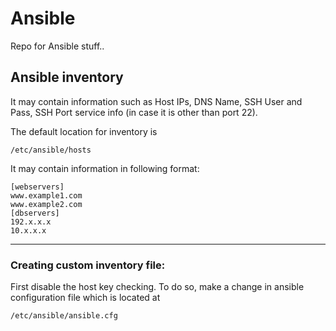 # Ansible
Repo for Ansible stuff..

## Ansible inventory
It may contain information such as Host IPs, DNS Name, SSH User and Pass, SSH Port service info (in case it is other than port 22).

The default location for inventory is 
```
/etc/ansible/hosts
```

It may contain information in following format:
```
[webservers]
www.example1.com
www.example2.com
[dbservers]
192.x.x.x
10.x.x.x
```

----
### Creating custom inventory file:
First disable the host key checking. To do so, make a change in ansible configuration file which is located at 
```
/etc/ansible/ansible.cfg
```



